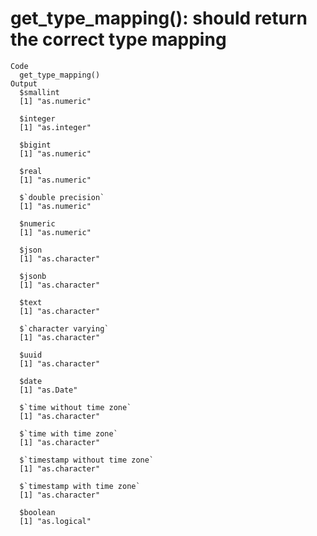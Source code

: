 # get_type_mapping(): should return the correct type mapping

    Code
      get_type_mapping()
    Output
      $smallint
      [1] "as.numeric"
      
      $integer
      [1] "as.integer"
      
      $bigint
      [1] "as.numeric"
      
      $real
      [1] "as.numeric"
      
      $`double precision`
      [1] "as.numeric"
      
      $numeric
      [1] "as.numeric"
      
      $json
      [1] "as.character"
      
      $jsonb
      [1] "as.character"
      
      $text
      [1] "as.character"
      
      $`character varying`
      [1] "as.character"
      
      $uuid
      [1] "as.character"
      
      $date
      [1] "as.Date"
      
      $`time without time zone`
      [1] "as.character"
      
      $`time with time zone`
      [1] "as.character"
      
      $`timestamp without time zone`
      [1] "as.character"
      
      $`timestamp with time zone`
      [1] "as.character"
      
      $boolean
      [1] "as.logical"
      

